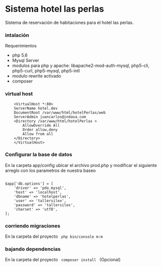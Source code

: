 # Sistema hotel las perlas 
Sistema de reservación de habitaciones para el hotel las perlas.

### intalación
Requerimientos

* php 5.6
* Mysql Server 
* modulos para php y apache: libapache2-mod-auth-mysql, php5-cli, php5-curl, php5-mysql, php5-intl
* modulo rewrite activado
* composer

### virtual host
```
    <VirtualHost *:80>
    ServerName hotel.dev
    DocumentRoot /var/www/html/hotelPerlas/web
    ServerAdmin juancarlos@indava.com
    <Directory /var/www/html/hotelPerlas >
        AllowOverride All
        Order allow,deny
        Allow from all
    </Directory>
    </VirtualHost>
```

### Configurar la base de datos
En la carpeta app/config ubicar el archivo prod.php y modificar el siguiente arreglo con los parametros de nuestra baseo

<code>
$app['db.options'] = [
    'driver' => 'pdo_mysql',
    'host' => 'localhost',
    'dbname' => 'hotelperlas',
    'user' => 'tallersilex',
    'password' => 'tallersilex',
    'charset' => 'utf8',
];
</code>

### corriendo migraciones
En la carpeta del proyecto
<code>
php bin/console m:m
</code>

### bajando dependencias 
En la carpeta del proyecto 
<code>
composer install
</code>
(Opcional)
